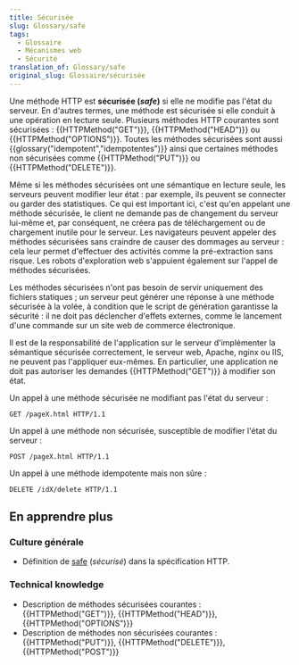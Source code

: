 ```yaml
---
title: Sécurisée
slug: Glossary/safe
tags:
  - Glossaire
  - Mécanismes web
  - Sécurité
translation_of: Glossary/safe
original_slug: Glossaire/sécurisée
---
```

Une méthode HTTP est **sécurisée (_safe_)** si elle ne modifie pas l'état du serveur. En d'autres termes, une méthode est sécurisée si elle conduit à une opération en lecture seule. Plusieurs méthodes HTTP courantes sont sécurisées : {{HTTPMethod("GET")}}, {{HTTPMethod("HEAD")}} ou {{HTTPMethod("OPTIONS")}}. Toutes les méthodes sécurisées sont aussi {{glossary("idempotent","idempotentes")}} ainsi que certaines méthodes non sécurisées comme {{HTTPMethod("PUT")}} ou {{HTTPMethod("DELETE")}}.

Même si les méthodes sécurisées ont une sémantique en lecture seule, les serveurs peuvent modifier leur état : par exemple, ils peuvent se connecter ou garder des statistiques. Ce qui est important ici, c'est qu'en appelant une méthode sécurisée, le client ne demande pas de changement du serveur lui-même et, par conséquent, ne créera pas de téléchargement ou de chargement inutile pour le serveur. Les navigateurs peuvent appeler des méthodes sécurisées sans craindre de causer des dommages au serveur : cela leur permet d'effectuer des activités comme la pré-extraction sans risque. Les robots d'exploration web s'appuient également sur l'appel de méthodes sécurisées.

Les méthodes sécurisées n'ont pas besoin de servir uniquement des fichiers statiques ; un serveur peut générer une réponse à une méthode sécurisée à la volée, à condition que le script de génération garantisse la sécurité : il ne doit pas déclencher d'effets externes, comme le lancement d'une commande sur un site web de commerce électronique.

Il est de la responsabilité de l'application sur le serveur d'implémenter la sémantique sécurisée correctement, le serveur web, Apache, nginx ou IIS, ne peuvent pas l'appliquer eux-mêmes. En particulier, une application ne doit pas autoriser les demandes {{HTTPMethod("GET")}} à modifier son état.

Un appel à une méthode sécurisée ne modifiant pas l'état du serveur :

    GET /pageX.html HTTP/1.1

Un appel à une méthode non sécurisée, susceptible de modifier l'état du serveur :

    POST /pageX.html HTTP/1.1

Un appel à une méthode idempotente mais non sûre :

    DELETE /idX/delete HTTP/1.1

## En apprendre plus

### Culture générale

- Définition de [safe](https://tools.ietf.org/html/rfc7231#section-4.2.1) (_sécurisé_) dans la spécification HTTP.

### Technical knowledge

- Description de méthodes sécurisées courantes : {{HTTPMethod("GET")}}, {{HTTPMethod("HEAD")}}, {{HTTPMethod("OPTIONS")}}
- Description de méthodes non sécurisées courantes : {{HTTPMethod("PUT")}}, {{HTTPMethod("DELETE")}}, {{HTTPMethod("POST")}}
